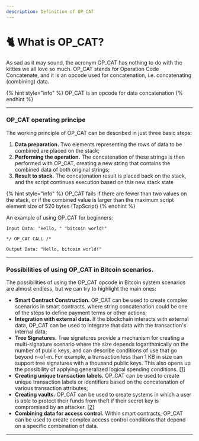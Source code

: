 ```yaml
---
description: Definition of OP_CAT
---
```


# 🐈 What is OP\_CAT?

As sad as it may sound, the acronym OP\_CAT has nothing to do with the kitties we all love so much. OP\_CAT stands for Operation Code Concatenate, and it is an opcode used for concatenation, i.e. concatenating (combining) data.

{% hint style="info" %}
OP\_CAT is an opcode for data concatenation
{% endhint %}

***

### OP\_CAT operating principe

The working principle of OP\_CAT can be described in just three basic steps:

1. **Data preparation.** Two elements representing the rows of data to be combined are placed on the stack;
2. **Performing the operation.** The concatenation of these strings is then performed with OP\_CAT, creating a new string that contains the combined data of both original strings;
3. **Result to stack.** The concatenation result is placed back on the stack, and the script continues execution based on this new stack state

{% hint style="info" %}
OP\_CAT fails if there are fewer than two values on the stack, or if the combined value is larger than the maximum script element size of 520 bytes (TapScript)
{% endhint %}

An example of using OP\_CAT for beginners:

```
Input Data: "Hello, " "bitcoin world!"

*/ OP_CAT CALL /*

Output Data: "Hello, bitcoin world!"
```

***

### Possibilities of using OP\_CAT in Bitcoin scenarios.

The possibilities of using the OP\_CAT opcode in Bitcoin system scenarios are almost endless, but we can try to highlight the main ones:

* **Smart Contract Construction.** OP\_CAT can be used to create complex scenarios in smart contracts, where string concatenation could be one of the steps to define payment terms or other actions;
* **Integration with external data.** If the blockchain interacts with external data, OP\_CAT can be used to integrate that data with the transaction's internal data;
* **Tree Signatures.** Tree signatures provide a mechanism for creating a multi-signature scenario where the size depends logarithmically on the number of public keys, and can describe conditions of use that go beyond n-of-m. For example, a transaction less than 1 KB in size can support tree signatures with a thousand public keys. This also opens up the possibility of applying generalized logical spending conditions. \[[1](https://github.com/EthanHeilman/op\_cat\_draft/blob/main/cat.mediawiki)]
* **Creating unique transaction labels.** OP\_CAT can be used to create unique transaction labels or identifiers based on the concatenation of various transaction attributes;
* **Creating vaults.** OP\_CAT can be used to create systems in which a user is able to protect their funds from theft if their secret key is compromised by an attacker. \[[2](https://github.com/EthanHeilman/op\_cat\_draft/blob/main/cat.mediawiki)]
* **Combining data for access control.** Within smart contracts, OP\_CAT can be used to create complex access control conditions that depend on a specific combination of data.

***
